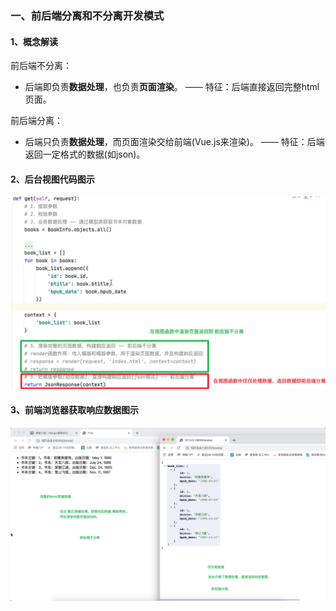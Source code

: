 ### 一、前后端分离和不分离开发模式

#### 1、概念解读

前后端不分离：

- 后端即负责**数据处理**，也负责**页面渲染**。 —— 特征：后端直接返回完整html页面。

前后端分离：

- 后端只负责**数据处理**，而页面渲染交给前端(Vue.js来渲染)。 —— 特征：后端返回一定格式的数据(如json)。

#### 2、后台视图代码图示

![](./images/Snipaste_2020-12-31_09-32-22.png)

#### 3、前端浏览器获取响应数据图示

![](./images/Snipaste_2020-12-31_09-25-20.png)































